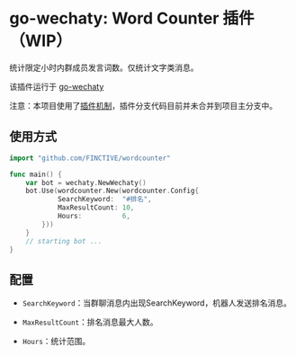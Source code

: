 # go-wechaty: Word Counter 插件 （WIP）

统计限定小时内群成员发言词数。仅统计文字类消息。

该插件运行于 [go-wechaty](https://github.com/wechaty/go-wechaty)

注意：本项目使用了[插件机制](https://github.com/FINCTIVE/go-wechaty/tree/plugin)，插件分支代码目前并未合并到项目主分支中。

## 使用方式

```go
import "github.com/FINCTIVE/wordcounter"

func main() {
    var bot = wechaty.NewWechaty()
    bot.Use(wordcounter.New(wordcounter.Config{
            SearchKeyword:  "#排名",
            MaxResultCount: 10,
            Hours:          6,
        }))
    }
    // starting bot ...
}
```

## 配置

- `SearchKeyword`：当群聊消息内出现SearchKeyword，机器人发送排名消息。

- `MaxResultCount`：排名消息最大人数。

- `Hours`：统计范围。